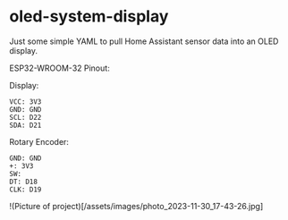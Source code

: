 # oled-system-display
Just some simple YAML to pull Home Assistant sensor data into an OLED display.

ESP32-WROOM-32 Pinout:

Display:
```
VCC: 3V3
GND: GND
SCL: D22
SDA: D21
```

Rotary Encoder:
```
GND: GND
+: 3V3
SW:
DT: D18
CLK: D19
```
!(Picture of project)[/assets/images/photo_2023-11-30_17-43-26.jpg]
